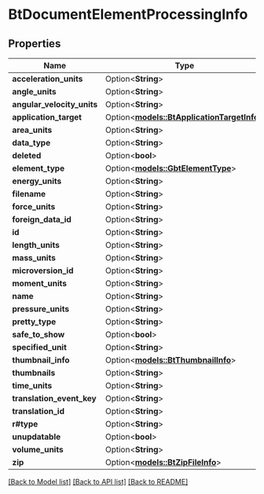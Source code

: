 # BtDocumentElementProcessingInfo

## Properties

Name | Type | Description | Notes
------------ | ------------- | ------------- | -------------
**acceleration_units** | Option<**String**> |  | [optional]
**angle_units** | Option<**String**> |  | [optional]
**angular_velocity_units** | Option<**String**> |  | [optional]
**application_target** | Option<[**models::BtApplicationTargetInfo**](BTApplicationTargetInfo.md)> |  | [optional]
**area_units** | Option<**String**> |  | [optional]
**data_type** | Option<**String**> |  | [optional]
**deleted** | Option<**bool**> |  | [optional]
**element_type** | Option<[**models::GbtElementType**](GBTElementType.md)> |  | [optional]
**energy_units** | Option<**String**> |  | [optional]
**filename** | Option<**String**> |  | [optional]
**force_units** | Option<**String**> |  | [optional]
**foreign_data_id** | Option<**String**> |  | [optional]
**id** | Option<**String**> |  | [optional]
**length_units** | Option<**String**> |  | [optional]
**mass_units** | Option<**String**> |  | [optional]
**microversion_id** | Option<**String**> |  | [optional]
**moment_units** | Option<**String**> |  | [optional]
**name** | Option<**String**> |  | [optional]
**pressure_units** | Option<**String**> |  | [optional]
**pretty_type** | Option<**String**> |  | [optional]
**safe_to_show** | Option<**bool**> |  | [optional]
**specified_unit** | Option<**String**> |  | [optional]
**thumbnail_info** | Option<[**models::BtThumbnailInfo**](BTThumbnailInfo.md)> |  | [optional]
**thumbnails** | Option<**String**> |  | [optional]
**time_units** | Option<**String**> |  | [optional]
**translation_event_key** | Option<**String**> |  | [optional]
**translation_id** | Option<**String**> |  | [optional]
**r#type** | Option<**String**> |  | [optional]
**unupdatable** | Option<**bool**> |  | [optional]
**volume_units** | Option<**String**> |  | [optional]
**zip** | Option<[**models::BtZipFileInfo**](BTZipFileInfo.md)> |  | [optional]

[[Back to Model list]](../README.md#documentation-for-models) [[Back to API list]](../README.md#documentation-for-api-endpoints) [[Back to README]](../README.md)


